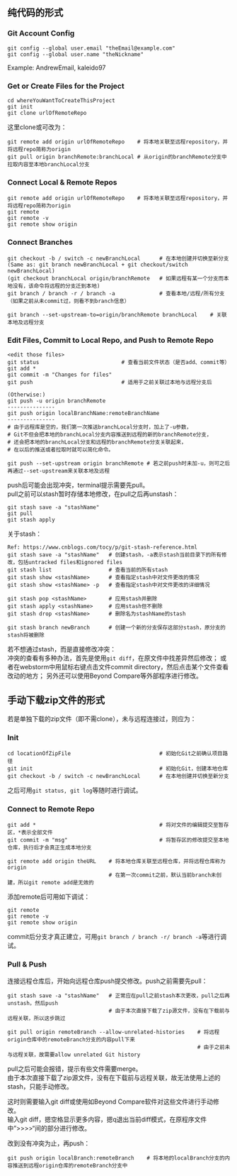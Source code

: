 ## 纯代码的形式

### Git Account Config
```
git config --global user.email "theEmail@example.com"
git config --global user.name "theNickname"
```
Example: AndrewEmail, kaleido97

### Get or Create Files for the Project
```
cd whereYouWantToCreateThisProject
git init
git clone urlOfRemoteRepo
```

这里clone或可改为：
```
git remote add origin urlOfRemoteRepo    # 将本地关联至远程repository，并将远程repo简称为origin
git pull origin branchRemote:branchLocal # 从origin的branchRemote分支中拉取内容至本地branchLocal分支
```

### Connect Local & Remote Repos
```
git remote add origin urlOfRemoteRepo    # 将本地关联至远程repository，并将远程repo简称为origin
git remote 
git remote -v
git remote show origin
```

### Connect Branches
```
git checkout -b / switch -c newBranchLocal      # 在本地创建并切换至新分支
(Same as: git branch newBranchLocal + git checkout/switch newBranchLocal)
(git checkout branchLocal origin/branchRemote   # 如果远程有某一个分支而本地没有，该命令将远程的分支迁到本地)
git branch / branch -r / branch -a		        # 查看本地/远程/所有分支
（如果之前从未commit过，则看不到branch信息）

git branch --set-upstream-to=origin/branchRemote branchLocal	# 关联本地及远程分支
```

### Edit Files, Commit to Local Repo, and Push to Remote Repo 
```
<edit those files>
git status                          # 查看当前文件状态（是否add、commit等）
git add *
git commit -m "Changes for files"   
git push                            # 适用于之前关联过本地与远程分支后

(Otherwise:)
git push -u origin branchRemote
---------------
git push origin localBranchName:remoteBranchName
---------------
# 由于远程库是空的，我们第一次推送branchLocal分支时，加上了-u参数，
# Git不但会把本地的branchLocal分支内容推送到远程的新的branchRemote分支，
# 还会把本地的branchLocal分支和远程的branchRemote分支关联起来，
# 在以后的推送或者拉取时就可以简化命令。

git push --set-upstream origin branchRemote # 若之前push时未加-u，则可之后再通过--set-upstream来关联本地及远程
```

push后可能会出现冲突，terminal提示需要先pull。 <br/>
pull之前可以stash暂时存储本地修改，在pull之后再unstash：
```
git stash save -a "stashName"
git pull
git stash apply
```

关于stash：
```
Ref: https://www.cnblogs.com/tocy/p/git-stash-reference.html
git stash save -a "stashName"   # 创建stash，-a表示stash当前目录下的所有修改，包括untracked files和ignored files
git stash list                  # 查看当前的所有stash
git stash show <stashName>      # 查看指定stash中对文件更改的情况
git stash show <stashName> -p   # 查看指定stash中对文件更改的详细情况

git stash pop <stashName>       # 应用stash并删除
git stash apply <stashName>     # 应用stash但不删除
git stash drop <stashName>      # 删除名为stashName的stash

git stash branch newBranch      # 创建一个新的分支保存这部分stash，原分支的stash将被删除
```

若不想通过stash，而是直接修改冲突： <br/>
冲突的查看有多种办法，首先是使用```git diff```，在原文件中找差异然后修改；
或者在webstorm中用鼠标右键点击文件commit directory，然后点击某个文件查看改动的地方；
另外还可以使用Beyond Compare等外部程序进行修改。


## 手动下载zip文件的形式

若是单独下载的zip文件（即不需clone），未与远程连接过，则应为：

### Init
```
cd locationOfZipFile                            # 初始化Git之前确认项目路径
git init                                        # 初始化Git，创建本地仓库
git checkout -b / switch -c newBranchLocal      # 在本地创建并切换至新分支
```
之后可用```git status, git log```等随时进行调试。

### Connect to Remote Repo
```
git add *                                       # 将对文件的编辑提交至暂存区，*表示全部文件
git commit -m "msg"                             # 将暂存区的修改提交至本地仓库，执行后才会真正生成本地分支

git remote add origin theURL    # 将本地仓库关联至远程仓库，并将远程仓库称为origin
                                # 在第一次commit之前，默认当前branch未创建，所以git remote add是无效的
```

添加remote后可用如下调试：
```
git remote
git remote -v
git remote show origin
```
commit后分支才真正建立，可用```git branch / branch -r/ branch -a```等进行调试。

### Pull & Push
连接远程仓库后，开始向远程仓库push提交修改。push之前需要先pull：
```
git stash save -a "stashName"   # 正常应在pull之前stash本次更改，pull之后再unstash，然后push
                                # 由于本次直接下载了zip源文件，没有在下载前与远程关联，所以这步跳过

git pull origin remoteBranch --allow-unrelated-histories    # 将远程origin仓库中的remoteBranch分支的内容pull下来
                                                            # 由于之前未与远程关联，故需要allow unrelated Git history               
```
pull之后可能会报错，提示有些文件需要merge。 <br/>
由于本次直接下载了zip源文件，没有在下载前与远程关联，故无法使用上述的stash，只能手动修改。

这时则需要输入git diff或使用如Beyond Compare软件对这些文件进行手动修改。 <br/>
输入git diff，摁空格显示更多内容，摁q退出当前diff模式，在原程序文件中”>>>>“间的部分进行修改。

改到没有冲突为止，再push：
```
git push origin localBranch:remoteBranch    # 将本地的localBranch分支的内容推送到远程origin仓库的remoteBranch分支中
```
